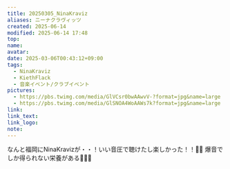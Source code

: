 ```yaml
---
title: 20250305_NinaKraviz
aliases: ニーナクラヴィッツ
created: 2025-06-14
modified: 2025-06-14 17:48
top: 
name: 
avatar: 
date: 2025-03-06T00:43:12+09:00
tags:
  - NinaKraviz
  - KiethFlack
  - 音楽イベント/クラブイベント
pictures:
  - https://pbs.twimg.com/media/GlVCsr0bwAAwvV-?format=jpg&name=large
  - https://pbs.twimg.com/media/GlSNOA4WoAAWs7k?format=jpg&name=large
link: 
link_text: 
link_logo: 
note:
---
```



<!-- 以下はHUGOmoments用のプロパティ項目
top: 上に置く (モーメントを上に置きたい場合は、値を 0 より大きい整数に設定します。値が小さいほど前が高くなります。たとえば、1 はモーメントを上に置きます)
name: 名前（未記入の場合は初期設定の名前になります）
avatar: アバター（未記入の場合はデフォルトのアバターセットとなります）
date: リリース時間
tags: モーメントにタグを追加する  ※HUGOmomentsとObsidianとで共通プロパティ
pictures: 追加情報タイプ 1: 単一画像
link: 追加情報タイプ 2: Web リンク
link_text: 必須、リンクによって表示されるテキスト；
link：必須、ウェブリンク；
link_logo: オプションの Web ページ ロゴ。対応するアイコンを自動的に検索する一部の Web サイトをサポートするようになりました。自分でアイコンを追加する必要はありません
link_text：必須、リンクによって表示されるテキスト；
note: 備考
-->
<!-- 以下にテキストを書き始めます --->
なんと福岡にNinaKravizが・・！いい音圧で聴けたし楽しかった！！🥹🥰
爆音でしか得られない栄養がある🥹✨✨
 
<blockquote class="twitter-tweet" data-media-max-width="560">
<a href="https://twitter.com/ct_902/status/1897496268701937953?ref_src=twsrc%5Etfw"></a>
</blockquote>
<script async src="https://platform.twitter.com/widgets.js" charset="utf-8"></script>




